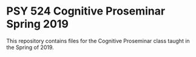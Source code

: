 # PSY 524 Cognitive Proseminar Spring 2019

This repository contains files for the Cognitive Proseminar class taught in the Spring of 2019.
